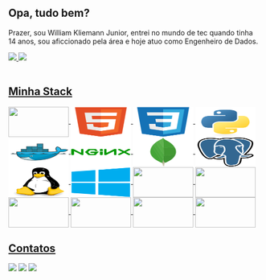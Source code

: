 <h2>Opa, tudo bem?</h2>

Prazer, sou William Kliemann Junior, entrei no mundo de tec quando tinha 14 anos, sou aficcionado pela área e hoje atuo como Engenheiro de Dados.




<div>
<a href="https://github.com/wkliemann">
<img height="180em" src="https://github-readme-stats.vercel.app/api/top-langs/?username=wkliemann&layout=compact&langs_count=7&theme=dracula"/>
<img height="180em" src="https://github-readme-stats.vercel.app/api?username=wkliemann&show_icons=true&theme=dracula&include_all_commits=true&count_private=true"/>
</div>

<div style="display: inline_block"><br>  
<h2>Minha Stack</h2>
  
  <img align="center" height="60" width="120" src="https://cdn.jsdelivr.net/gh/devicons/devicon/icons/amazonwebservices/amazonwebservices-original.svg">      
  <img align="center" height="60" width="120" src="https://raw.githubusercontent.com/devicons/devicon/master/icons/html5/html5-original.svg">
  <img align="center" height="60" width="120" src="https://raw.githubusercontent.com/devicons/devicon/master/icons/css3/css3-original.svg">
  <img align="center" height="60" width="120" src="https://raw.githubusercontent.com/devicons/devicon/master/icons/python/python-original.svg">
  <img align="center" height="60" width="120" src="https://raw.githubusercontent.com/devicons/devicon/master/icons/docker/docker-original.svg">
  <img align="center" height="60" width="120" src="https://raw.githubusercontent.com/devicons/devicon/master/icons/nginx/nginx-original.svg">
  <img align="center" height="60" width="120" src="https://raw.githubusercontent.com/devicons/devicon/master/icons/mongodb/mongodb-original.svg">
  <img align="center" height="60" width="120" src="https://raw.githubusercontent.com/devicons/devicon/master/icons/postgresql/postgresql-original.svg">
  <img align="center" height="60" width="120" src="https://raw.githubusercontent.com/devicons/devicon/master/icons/linux/linux-original.svg">
  <img align="center" height="60" width="120" src="https://raw.githubusercontent.com/devicons/devicon/master/icons/windows8/windows8-original.svg">
  <img align="center" height="60" width="120" src="https://cdn.jsdelivr.net/gh/devicons/devicon/icons/microsoftsqlserver/microsoftsqlserver-plain-wordmark.svg">
  <img align="center" height="60" width="120" src="https://cdn.jsdelivr.net/gh/devicons/devicon/icons/vscode/vscode-original.svg">
  <img align="center" height="60" width="120" src="https://cdn.jsdelivr.net/gh/devicons/devicon/icons/anaconda/anaconda-original-wordmark.svg">	
  <img align="center" height="60" width="120" src="https://cdn.jsdelivr.net/gh/devicons/devicon/icons/googlecloud/googlecloud-original.svg">  
  <img align="center" height="60" width="120" src="https://cdn.jsdelivr.net/gh/devicons/devicon/icons/pandas/pandas-original-wordmark.svg">
  <img align="center" height="60" width="120" src="https://cdn.jsdelivr.net/gh/devicons/devicon/icons/numpy/numpy-original-wordmark.svg">
          
</div>






<h2>Contatos</h2>

<div>
<a href="https://instagram.com/kliemann" target="_blank"><img src="https://img.shields.io/badge/-Instagram-%23E4405F?style=for-the-badge&logo=instagram&logoColor=white" target="_blank"></a>
<a href = "mailto:wkliemannjr@gmail.com"><img src="https://img.shields.io/badge/Gmail-D14836?style=for-the-badge&logo=gmail&logoColor=white" target="_blank"></a>
<a href="https://www.linkedin.com/in/william-kliemann-297b80a3" target="_blank"><img src="https://img.shields.io/badge/-LinkedIn-%230077B5?style=for-the-badge&logo=linkedin&logoColor=white" target="_blank"></a>   
</div>
